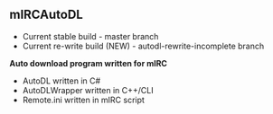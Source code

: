 ## mIRCAutoDL
- Current stable build - master branch
- Current re-write build (NEW) - autodl-rewrite-incomplete branch

**Auto download program written for mIRC**   
- AutoDL written in C#  
- AutoDLWrapper written in C++/CLI  
- Remote.ini written in mIRC script  
